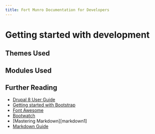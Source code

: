 ```yaml
---
title: Fort Munro Documentation for Developers
---
```

# Getting started with development

## Themes Used

## Modules Used

## Further Reading
* [Drupal 8 User Guide][user]
* [Getting started with Bootstrap][bootstrap] 
* [Font Awesome][font]
* [Bootwatch][]
* [Mastering Markdown][markdown1]
* [Markdown Guide][md2]

[user]: https://www.drupal.org/docs/user_guide/en/index.html  
[font]: https://fontawesome.com/
[Bootwatch]: href="https://bootswatch.com/
[bootstrap]: https://getbootstrap.com/docs/4.0/getting-started/introduction/
[Markdown]: https://guides.github.com/features/mastering-markdown/
[md2]: https://www.markdownguide.org/